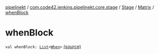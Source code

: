 [pipelinekt](../../../index.md) / [com.code42.jenkins.pipelinekt.core.stage](../../index.md) / [Stage](../index.md) / [Matrix](index.md) / [whenBlock](./when-block.md)

# whenBlock

`val whenBlock: `[`List`](https://kotlinlang.org/api/latest/jvm/stdlib/kotlin.collections/-list/index.html)`<`[`When`](../../../com.code42.jenkins.pipelinekt.core/-when.md)`>` [(source)](https://github.com/code42/pipelinekt/tree/master/core/src/main/kotlin/com/code42/jenkins/pipelinekt/core/stage/Stage.kt#L132)